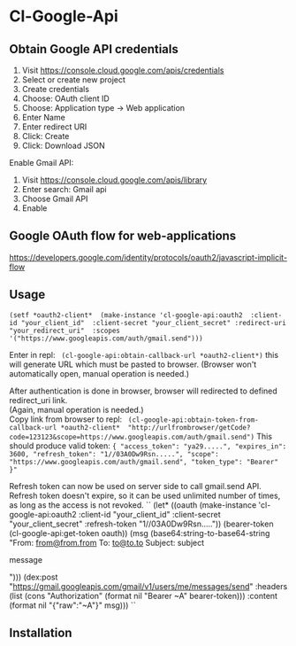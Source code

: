 # Cl-Google-Api

## Obtain Google API credentials

1. Visit https://console.cloud.google.com/apis/credentials
1. Select or create new project
1. Create credentials
1. Choose: OAuth client ID
1. Choose: Application type -> Web application
1. Enter Name
1. Enter redirect URI
1. Click: Create
1. Click: Download JSON

Enable Gmail API:
1. Visit https://console.cloud.google.com/apis/library
1. Enter search: Gmail api
1. Choose Gmail API
1. Enable

## Google OAuth flow for web-applications
https://developers.google.com/identity/protocols/oauth2/javascript-implicit-flow

## Usage

``
(setf *oauth2-client* 
    (make-instance 'cl-google-api:oauth2 
                    :client-id "your_client_id" 
                    :client-secret "your_client_secret"
                    :redirect-uri "your_redirect_uri" 
                    :scopes '("https://www.googleapis.com/auth/gmail.send")))
``

Enter in repl:
`` 
(cl-google-api:obtain-callback-url *oauth2-client*)
`` 
this will generate URL which must be pasted to browser. (Browser won't automatically open, manual operation is needed.)

After authentication is done in browser, browser will redirected to defined redirect_uri link.  
(Again, manual operation is needed.)  
Copy link from browser to repl:
`` 
(cl-google-api:obtain-token-from-callback-url *oauth2-client*  "http://urlfrombrowser/getCode?code=123123&scope=https://www.googleapis.com/auth/gmail.send")
``
This should produce valid token:
``
{
  "access_token": "ya29.....",
  "expires_in": 3600,
  "refresh_token": "1//03A0Dw9Rsn.....",
  "scope": "https://www.googleapis.com/auth/gmail.send",
  "token_type": "Bearer"
}"
``

Refresh token can now be used on server side to call gmail.send API.  
Refresh token doesn't expire, so it can be used unlimited number of times, as long as the access is not revoked.
``
(let* ((oauth (make-instance 'cl-google-api:oauth2 
                             :client-id "your_client_id"
                             :client-secret "your_client_secret"
                             :refresh-token "1//03A0Dw9Rsn....."))
       (bearer-token (cl-google-api:get-token oauth))
       (msg (base64:string-to-base64-string 
"From: from@from.from
To:  to@to.to
Subject: subject

message

")))
    (dex:post "https://gmail.googleapis.com/gmail/v1/users/me/messages/send"
            :headers (list (cons "Authorization" (format nil "Bearer ~A" bearer-token)))
            :content (format nil "{\"raw\":\"~A\"}" msg)))
``


## Installation

